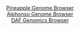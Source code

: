 <div id="Pineapple_Genome_Browser" align="center">
  <a href="https://igv.org/app/?sessionURL=blob:zZJra9swFIb_i6BlA8e2fIljQxlplrRpQ9omTQMtxci27KizJVeSc3HIf99Z2diXFZoPGwN9kA66vOfRs0drKhUTHEXIMbFvYowMpFZiMydVXdIpqahCUU5KRQ0kaU4l5SlF0R7lRGmymE3g5ErrWkWWxXTdqQgvhKlck1SkFZxslJmKyhqIsiSJkEQLqaxzSdbCYsW6s6EJqWsT3nZN38qIJhYp65XgSlg15UW8gfviX6W4oFxUNK6aUrO3ADHkgYyZmZMv_eW8n6ZUqWu6G2dn_etx_8EdLh4vuoPHxc3lctFdns5ZwYluJD3L7q8Ym544oxPnPNzeJi8VzMOxbP3Fgzvd3Xon7tfT4bZmkqozHOCe2_NdzwM8jGd0.z91DoMd2f1l797rtemkaUfdLByI4Wqb3fu3wGI33LzT.cFApUgb8AGlKxlE2DZcu2v4TrfzY4p7hm2HwEcKhqKnZwNpSdJvsP1pj_SuBmuQoq_Nm0AGEjKjEkWd0LYDHIaO7wWeHYb4YOxRI8u_B3e0mIWB7fQdpxvnrNSgdBYrXiuTcG6u09ws2iNpYltfXQ_xdPLCZokfBl4mxurGuwGcLP0jTR8IwONvXwitfiTTPzHvI0FMnRyrG7mbN7NBG9LZy8PdxGEXuNbuKBi00967eI5DkwtZEQ37oQLLn76tiWSEayismWIJK5neLYGi2KAIOy5oi1JRCvAQySL5ZBu2gX3782893cPz4Ts-">Pineapple Genome Browser</a>
</div>
<div id="Alphonso_Genome_Browser" align="center">
  <a href="https://igv.org/app/?sessionURL=blob:zZNdb5swGIX_i6VOm0TAhpAAUjWRNmmzNlublKYfqpADBryCTW0HQqP897nVpt2sUnOxaZIv7Fe233OOH29BQ4SknIEA2CZyTYSAAWTB2wWu6pJ8xRWRIMhwKYkBBMmIICwhINiCDEuFo_m5PlkoVcvAsqiqexVmOTelY.IKP3OGW2kmvLKOeFniFRdYcSGtkcANt2je9FqywnVt6t6O6VopVtjCZV1wJrlVE5bHrb4v_lWKc8J4ReJqXSr6KiDWerTG1Mzw53C5CJOESHlGuml6GJ5Nw2tnHN2dDI7uom.ny2iw_LCgOcNqLcjhgT2JOOvSGhUnk6PZ5vrYv.IXUbM5sEezTXvgHH8Yb2oqiDxEQ.Q5ntsf.jocylKy.Z9860H39D7zJZ4m3fmc6hQuFGNjUY1q2F0349n4Dec7A5Q8WWsaQFKIYYCg4cCB4dqD3ssUeQaEL_kITkFw_2AAJXDyqLffb4Hqas0MkORp_YqPAbhIiQBBz4dwiHzf1i360PfRztiCtSj_XriTaO4PoR3a9iDOaKk00GksWS1NzJjZJJmZP..ZZhheebeT28GXy8fqMrKLxZzmT6NhPkL9P2XpQe1ft359QG30PYr.CXfvEWKq1b6wuaeFt7yaFUx_rO830lu5OOz6dFrctP3HNwPaL5yMiworvV9X9PInbw0WFDOlCw2VdEVLqrqlzpG3IEC2o7EFCS.55hCIfPURGtBALvz0G09n97D7AQ--">Alphonso Genome Browser</a>
</div>


<div id="DAF_Genomics_Browser" align="center">
  <a href="https://igv.org/app/?sessionURL=blob:tZFra9swFIb_i6D95LudODaE4abJVtJdSOp6aynh1D6OvUqWJ8mJu5D_XuF1DDbKGHQgCYlzeV.d50B2KGTNGxITz3JHlusSg8iK79fAWoofgKEkcQlUokEEliiwyZHEB1KCVJCuLnVlpVQrY9suoDS32HBW59KSvgWtKXmnKtSppmcBg..8gb20cs50sgIbaFvxRnIb8hylNB27xWa72YM.fsY2Q0vcsI6qelDdaBPaWGGVoN3WTYH9X4z8B2W96jdJtk6G.iU.XhTTZHmRXPvz9ObteHaTfnyXpePsdF1vG1CdwKk_O_HO6P36fAZZvzgrqq8OdWhZlte7T_mJf34679taoJy6oTvxJ6NA0zgahPK80xBIXgk3dgMj9CaGFwTm89UfjfUUBK9JfHtnECUgf9DptweiHluNikj81g3UDMJFgYLEZuQ4oRtF3igIAyeK3KNxIJ2gr8xyka6i0PESzxtb98C0flnTYYBa6M_ga4H8rbPe_wpq.Xm.Xa2..NkVa1jUX.I8m.zch8W.f_8CJoO8.K2SCwZKh348n6EA1WoMG_WLin.8Oz4B">DAF Genomics Browser</a>
</div>

